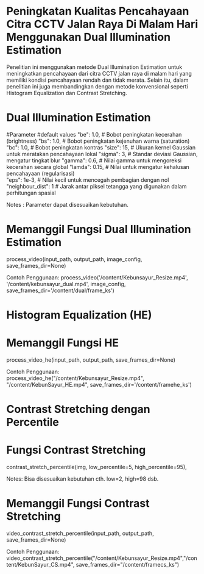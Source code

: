 # Peningkatan Kualitas Pencahayaan Citra CCTV Jalan Raya Di Malam Hari Menggunakan Dual Illumination Estimation

Penelitian ini menggunakan metode Dual Illumination Estimation untuk meningkatkan pencahayaan dari citra CCTV jalan raya di malam hari yang memiliki kondisi pencahayaan rendah dan tidak merata. Selain itu, dalam penelitian ini juga membandingkan dengan metode konvensional seperti Histogram Equalization dan Contrast Stretching.


# Dual Illumination Estimation

#Parameter 
#default values
"be": 1.0,           # Bobot peningkatan kecerahan (brightness)
"bs": 1.0,           # Bobot peningkatan kejenuhan warna (saturation)
"bc": 1.0,           # Bobot peningkatan kontras
"size": 15,          # Ukuran kernel Gaussian untuk meratakan pencahayaan lokal
"sigma": 3,          # Standar deviasi Gaussian, mengatur tingkat blur
"gamma": 0.6,        # Nilai gamma untuk mengoreksi kecerahan secara global
"lamda": 0.15,       # Nilai untuk mengatur kehalusan pencahayaan (regularisasi)  
"eps": 1e-3,         # Nilai kecil untuk mencegah pembagian dengan nol
"neighbour_dist": 1  # Jarak antar piksel tetangga yang digunakan dalam perhitungan spasial

Notes :
Parameter dapat disesuaikan kebutuhan.


# Memanggil Fungsi Dual Illumination Estimation
process_video(input_path, output_path, image_config, save_frames_dir=None)

Contoh Penggunaan:
process_video('/content/Kebunsayur_Resize.mp4', '/content/kebunsayur_dual.mp4', image_config, save_frames_dir='/content/dual/frame_ks')


# Histogram Equalization (HE)

# Memanggil Fungsi HE
process_video_he(input_path, output_path, save_frames_dir=None)

Contoh Penggunaan:
process_video_he("/content/Kebunsayur_Resize.mp4", "/content/KebunSayur_HE.mp4", save_frames_dir='/content/framehe_ks')


# Contrast Stretching dengan Percentile

# Fungsi Contrast Stretching 
contrast_stretch_percentile(img, low_percentile=5, high_percentile=95), 

Notes:
Bisa disesuaikan kebutuhan cth. low=2, high=98 dsb.

# Memanggil Fungsi Contrast Stretching
video_contrast_stretch_percentile(input_path, output_path, save_frames_dir=None)

Contoh Penggunaan:
video_contrast_stretch_percentile("/content/Kebunsayur_Resize.mp4","/content/KebunSayur_CS.mp4", save_frames_dir="/content/framecs_ks")
